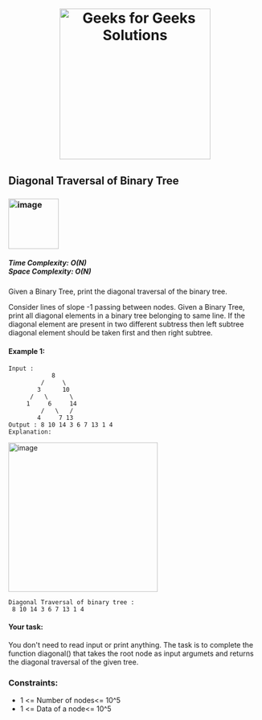 <h1 align="center"><a href="https://www.linkedin.com/in/antriksh1305/"><img src="https://repository-images.githubusercontent.com/389729275/371ba38b-8a03-4bff-916c-c3fa5396ceda" alt="Geeks for Geeks Solutions" width="300"></a>
</h1>


## Diagonal Traversal of Binary Tree

<h3><img width="100" alt="image" src="https://user-images.githubusercontent.com/100402656/215281956-745bfdd6-2534-44d3-8d9d-02f12cd7dbcc.png"></h3>

<h5>Time Complexity: <b>O(N)</b> <br>Space Complexity: <b>O(N)</b></h5>

Given a Binary Tree, print the diagonal traversal of the binary tree.

Consider lines of slope -1 passing between nodes. Given a Binary Tree, print all diagonal elements in a binary tree belonging to same line.
If the diagonal element are present in two different subtress then left subtree diagonal element should be taken first and then right subtree. 

#### Example 1:
```
Input :
            8
         /     \
        3      10
      /   \      \
     1     6     14
         /   \   /
        4     7 13
Output : 8 10 14 3 6 7 13 1 4
Explanation:
```
<img width="297" alt="image" src="https://github.com/Antriksh1305/Antriksh-DSA/assets/100402656/6cea444f-bf22-4818-904f-71ba9611214b">

```
Diagonal Traversal of binary tree : 
 8 10 14 3 6 7 13 1 4
```

#### Your task:
You don't need to read input or print anything. The task is to complete the function diagonal() that takes the root node as input argumets and returns the diagonal traversal of the given tree.

### Constraints:
- 1 <= Number of nodes<= 10^5
- 1 <= Data of a node<= 10^5
